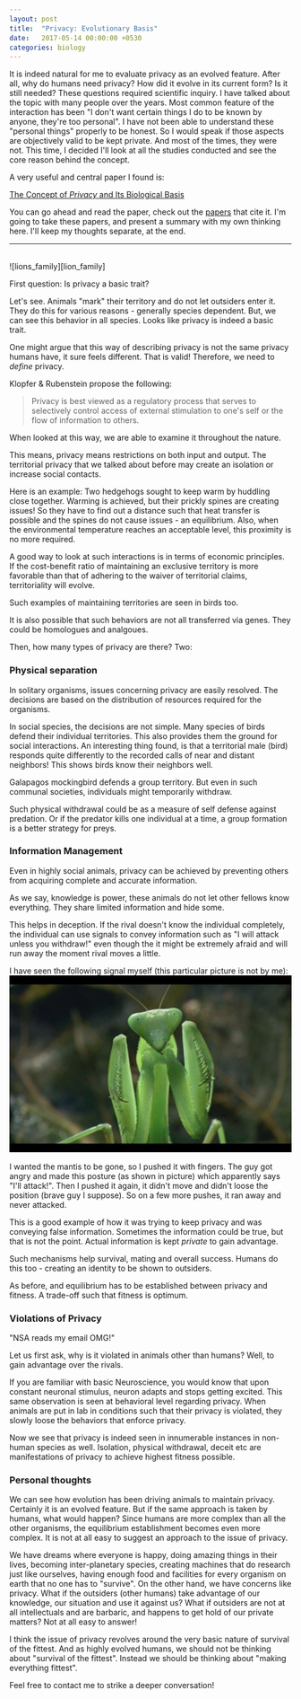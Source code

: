 ```yaml
---
layout: post
title:  "Privacy: Evolutionary Basis"
date:   2017-05-14 00:00:00 +0530
categories: biology
---
```

It is indeed natural for me to evaluate privacy as an evolved feature. After all, why do humans need privacy? How did it evolve in its current form? Is it still needed? These questions required scientific inquiry. I have talked about the topic with many people over the years. Most common feature of the interaction has been "I don't want certain things I do to be known by anyone, they're too personal". I have not been able to understand these "personal things" properly to be honest. So I would speak if those aspects are objectively valid to be kept private. And most of the times, they were not. This time, I decided I'll look at all the studies conducted and see the core reason behind the concept.

A very useful and central paper I found is:

[The Concept of _Privacy_ and Its Biological Basis][1]

You can go ahead and read the paper, check out the [papers][2] that cite it. I'm going to take these papers, and present a summary with my own thinking here. I'll keep my thoughts separate, at the end.

---
<br />
![lions_family][lion_family]

First question: Is privacy a basic trait?

Let's see. Animals "mark" their territory and do not let outsiders enter it. They do this for various reasons - generally species dependent. But, we can see this behavior in all species. Looks like privacy is indeed a basic trait.

One might argue that this way of describing privacy is not the same privacy humans have, it sure feels different. That is valid! Therefore, we need to _define_ privacy.

Klopfer & Rubenstein propose the following:

> Privacy is best viewed as a regulatory process that serves to selectively control access of external stimulation to one's self or the flow of information to others.

When looked at this way, we are able to examine it throughout the nature.

This means, privacy means restrictions on both input and output. The territorial privacy that we talked about before may create an isolation or increase social contacts.

Here is an example:
Two hedgehogs sought to keep warm by huddling close together. Warming is achieved, but their prickly spines are creating issues! So they have to find out a distance such that heat transfer is possible and the spines do not cause issues - an equilibrium. Also, when the environmental temperature reaches an acceptable level, this proximity is no more required.

A good way to look at such interactions is in terms of economic principles. If the cost-benefit ratio of maintaining an exclusive territory is more favorable than that of adhering to the waiver of territorial claims, territoriality will evolve.

Such examples of maintaining territories are seen in birds too.

It is also possible that such behaviors are not all transferred via genes. They could be homologues and analgoues.

Then, how many types of privacy are there? Two:

### Physical separation
In solitary organisms, issues concerning privacy are easily resolved. The decisions are based on the distribution of resources required for the organisms.

In social species, the decisions are not simple. Many species of birds defend their individual territories. This also provides them the ground for social interactions. An interesting thing found, is that a territorial male (bird) responds quite differently to the recorded calls of near and distant neighbors! This shows birds know their neighbors well.

Galapagos mockingbird defends a group territory. But even in such communal societies, individuals might temporarily withdraw.

Such physical withdrawal could be as a measure of self defense against predation. Or if the predator kills one individual at a time, a group formation is a better strategy for preys.

### Information Management
Even in highly social animals, privacy can be achieved by preventing others from acquiring complete and accurate information.

As we say, knowledge is power, these animals do not let other fellows know everything. They share limited information and hide some.

This helps in deception. If the rival doesn't know the individual completely, the individual can use signals to convey information such as "I will attack unless you withdraw!" even though the it might be extremely afraid and will run away the moment rival moves a little.

I have seen the following signal myself (this particular picture is not by me):
![praying mantis][praying_mantis]

I wanted the mantis to be gone, so I pushed it with fingers. The guy got angry and made this posture (as shown in picture) which apparently says "I'll attack!". Then I pushed it again, it didn't move and didn't loose the position (brave guy I suppose). So on a few more pushes, it ran away and never attacked.

This is a good example of how it was trying to keep privacy and was conveying false information. Sometimes the information could be true, but that is not the point. Actual information is kept _private_ to gain advantage.

Such mechanisms help survival, mating and overall success. Humans do this too - creating an identity to be shown to outsiders.

As before, and equilibrium has to be established between privacy and fitness. A trade-off such that fitness is optimum.

### Violations of Privacy
"NSA reads my email OMG!"

Let us first ask, why is it violated in animals other than humans? Well, to gain advantage over the rivals.

If you are familiar with basic Neuroscience, you would know that upon constant neuronal stimulus, neuron adapts and stops getting excited. This same observation is seen at behavioral level regarding privacy. When animals are put in lab in conditions such that their privacy is violated, they slowly loose the behaviors that enforce privacy.

Now we see that privacy is indeed seen in innumerable instances in non-human species as well. Isolation, physical withdrawal, deceit etc are manifestations of privacy to achieve highest fitness possible.

### Personal thoughts
We can see how evolution has been driving animals to maintain privacy. Certainly it is an evolved feature. But if the same approach is taken by humans, what would happen? Since humans are more complex than all the other organisms, the equilibrium establishment becomes even more complex. It is not at all easy to suggest an approach to the issue of privacy.

We have dreams where everyone is happy, doing amazing things in their lives, becoming inter-planetary species, creating machines that do research just like ourselves, having enough food and facilities for every organism on earth that no one has to "survive". On the other hand, we have concerns like privacy. What if the outsiders (other humans) take advantage of our knowledge, our situation and use it against us? What if outsiders are not at all intellectuals and are barbaric, and happens to get hold of our private matters? Not at all easy to answer!

I think the issue of privacy revolves around the very basic nature of survival of the fittest. And as highly evolved humans, we should not be thinking about "survival of the fittest". Instead we should be thinking about "making everything fittest".

Feel free to contact me to strike a deeper conversation!


[1]:http://www.princeton.edu/~dir/pdf_dir/1977_Klopfer_Rubenstein_JSocIssues.pdf
[2]:https://scholar.google.co.in/scholar?cites=16960176093054210344&as_sdt=2005&sciodt=0,5&hl=en
[praying_mantis]:/images/praying_mantis.jpg
[lion_family]:/images/lions.jpg "Lions require Kilometers of private territory"
